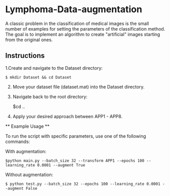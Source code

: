 # Lymphoma-Data-augmentation
A classic problem in the classification of medical images is the small number of examples for setting the parameters of the classification method. The goal is to implement an algorithm to create "artificial" images starting from the original ones.



## Instructions

1.Create and navigate to the Dataset directory:

	$ mkdir Dataset && cd Dataset

2. Move your dataset file (dataset.mat) into the Dataset directory.

3. Navigate back to the root directory:

	$cd ..

4. Apply your desired approach between APP1 - APP8.


** Example Usage **

To run the script with specific parameters, use one of the following commands:

With augmentation:	

	$python main.py --batch_size 32 --transform APP1 --epochs 100 --learning_rate 0.0001 --augment True

Without augmentation:

	$ python test.py --batch_size 32 --epochs 100 --learning_rate 0.0001 --augment False
